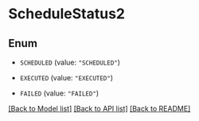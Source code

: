 # ScheduleStatus2

## Enum


* `SCHEDULED` (value: `"SCHEDULED"`)

* `EXECUTED` (value: `"EXECUTED"`)

* `FAILED` (value: `"FAILED"`)


[[Back to Model list]](../README.md#documentation-for-models) [[Back to API list]](../README.md#documentation-for-api-endpoints) [[Back to README]](../README.md)


